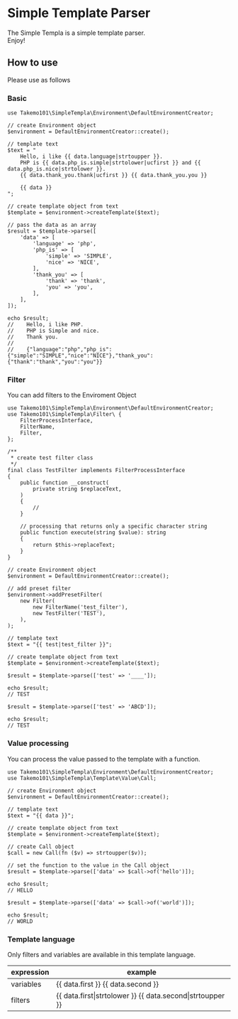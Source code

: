 # Simple Template Parser

The Simple Templa is a simple template parser.  
Enjoy!  

## How to use
Please use as follows

### Basic
```
use Takemo101\SimpleTempla\Environment\DefaultEnvironmentCreator;

// create Environment object
$environment = DefaultEnvironmentCreator::create();

// template text
$text = "
    Hello, i like {{ data.language|strtoupper }}.
    PHP is {{ data.php_is.simple|strtolower|ucfirst }} and {{ data.php_is.nice|strtolower }}.
    {{ data.thank_you.thank|ucfirst }} {{ data.thank_you.you }}

    {{ data }}
";

// create template object from text
$template = $environment->createTemplate($text);

// pass the data as an array
$result = $template->parse([
    'data' => [
        'language' => 'php',
        'php_is' => [
            'simple' => 'SIMPLE',
            'nice' => 'NICE',
        ],
        'thank_you' => [
            'thank' => 'thank',
            'you' => 'you',
        ],
    ],
]);

echo $result;
//    Hello, i like PHP.
//    PHP is Simple and nice.
//    Thank you.
//
//    {"language":"php","php_is":{"simple":"SIMPLE","nice":"NICE"},"thank_you":{"thank":"thank","you":"you"}}
```

### Filter
You can add filters to the Enviroment Object
```
use Takemo101\SimpleTempla\Environment\DefaultEnvironmentCreator;
use Takemo101\SimpleTempla\Filter\ {
    FilterProcessInterface,
    FilterName,
    Filter,
};

/**
 * create test filter class
 */
final class TestFilter implements FilterProcessInterface
{
    public function __construct(
        private string $replaceText,
    )
    {
        //
    }

    // processing that returns only a specific character string
    public function execute(string $value): string
    {
        return $this->replaceText;
    }
}

// create Environment object
$environment = DefaultEnvironmentCreator::create();

// add preset filter
$environment->addPresetFilter(
    new Filter(
        new FilterName('test_filter'),
        new TestFilter('TEST'),
    ),
);

// template text
$text = "{{ test|test_filter }}";

// create template object from text
$template = $environment->createTemplate($text);

$result = $template->parse(['test' => '____']);

echo $result;
// TEST

$result = $template->parse(['test' => 'ABCD']);

echo $result;
// TEST
```

### Value processing
You can process the value passed to the template with a function. 
```
use Takemo101\SimpleTempla\Environment\DefaultEnvironmentCreator;
use Takemo101\SimpleTempla\Template\Value\Call;

// create Environment object
$environment = DefaultEnvironmentCreator::create();

// template text
$text = "{{ data }}";

// create template object from text
$template = $environment->createTemplate($text);

// create Call object
$call = new Call(fn ($v) => strtoupper($v));

// set the function to the value in the Call object
$result = $template->parse(['data' => $call->of('hello')]);

echo $result;
// HELLO

$result = $template->parse(['data' => $call->of('world')]);

echo $result;
// WORLD
```

### Template language
Only filters and variables are available in this template language.

| expression | example |
| -- | -- |
| variables | {{ data.first }} {{ data.second }} |
| filters | {{ data.first\|strtolower }} {{ data.second\|strtoupper }} |

